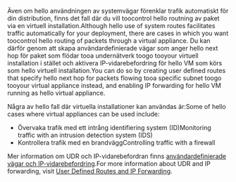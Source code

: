 <span data-ttu-id="48af1-101">Även om hello användningen av systemvägar förenklar trafik automatiskt för din distribution, finns det fall där du vill toocontrol hello routning av paket via en virtuell installation.</span><span class="sxs-lookup"><span data-stu-id="48af1-101">Although hello use of system routes facilitates traffic automatically for your deployment, there are cases in which you want toocontrol hello routing of packets through a virtual appliance.</span></span> <span data-ttu-id="48af1-102">Du kan därför genom att skapa användardefinierade vägar som anger hello next hop för paket som flödar tooa undernätverk toogo tooyour virtuell installation i stället och aktivera IP-vidarebefordring för hello VM som körs som hello virtuell installation.</span><span class="sxs-lookup"><span data-stu-id="48af1-102">You can do so by creating user defined routes that specify hello next hop for packets flowing tooa specific subnet toogo tooyour virtual appliance instead, and enabling IP forwarding for hello VM running as hello virtual appliance.</span></span>

<span data-ttu-id="48af1-103">Några av hello fall där virtuella installationer kan användas är:</span><span class="sxs-lookup"><span data-stu-id="48af1-103">Some of hello cases where virtual appliances can be used include:</span></span>

* <span data-ttu-id="48af1-104">Övervaka trafik med ett intrång identifiering system (ID)</span><span class="sxs-lookup"><span data-stu-id="48af1-104">Monitoring traffic with an intrusion detection system (IDS)</span></span>
* <span data-ttu-id="48af1-105">Kontrollera trafik med en brandvägg</span><span class="sxs-lookup"><span data-stu-id="48af1-105">Controlling traffic with a firewall</span></span>

<span data-ttu-id="48af1-106">Mer information om UDR och IP-vidarebefordran finns [användardefinierade vägar och IP-vidarebefordring](../articles/virtual-network/virtual-networks-udr-overview.md).</span><span class="sxs-lookup"><span data-stu-id="48af1-106">For more information about UDR and IP forwarding, visit [User Defined Routes and IP Forwarding](../articles/virtual-network/virtual-networks-udr-overview.md).</span></span>

